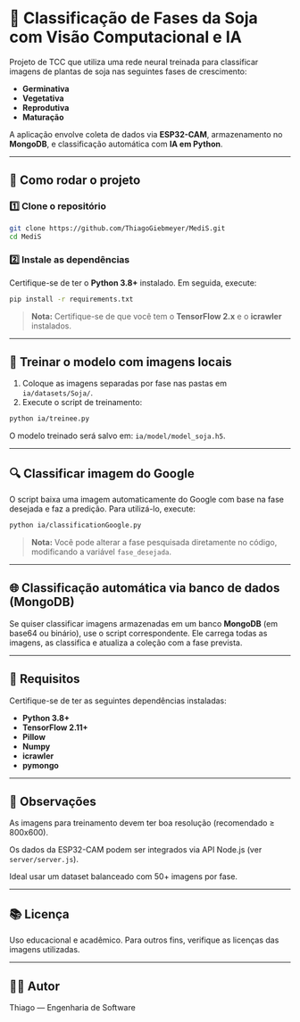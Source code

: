 # 🌱 Classificação de Fases da Soja com Visão Computacional e IA

Projeto de TCC que utiliza uma rede neural treinada para classificar imagens de plantas de soja nas seguintes fases de crescimento:

- **Germinativa**
- **Vegetativa**
- **Reprodutiva**
- **Maturação**

A aplicação envolve coleta de dados via **ESP32-CAM**, armazenamento no **MongoDB**, e classificação automática com **IA em Python**.

---

## 🚀 Como rodar o projeto

### 1️⃣ Clone o repositório

```bash
git clone https://github.com/ThiagoGiebmeyer/MediS.git
cd MediS
```

### 2️⃣ Instale as dependências

Certifique-se de ter o **Python 3.8+** instalado. Em seguida, execute:

```bash
pip install -r requirements.txt
```

> **Nota:** Certifique-se de que você tem o **TensorFlow 2.x** e o **icrawler** instalados.

---

## 🧠 Treinar o modelo com imagens locais

1. Coloque as imagens separadas por fase nas pastas em `ia/datasets/Soja/`.
2. Execute o script de treinamento:

```bash
python ia/treinee.py
```

O modelo treinado será salvo em: `ia/model/model_soja.h5`.

---

## 🔍 Classificar imagem do Google

O script baixa uma imagem automaticamente do Google com base na fase desejada e faz a predição. Para utilizá-lo, execute:

```bash
python ia/classificationGoogle.py
```

> **Nota:** Você pode alterar a fase pesquisada diretamente no código, modificando a variável `fase_desejada`.

---

## 🌐 Classificação automática via banco de dados (MongoDB)

Se quiser classificar imagens armazenadas em um banco **MongoDB** (em base64 ou binário), use o script correspondente. Ele carrega todas as imagens, as classifica e atualiza a coleção com a fase prevista.

---

## 🧪 Requisitos

Certifique-se de ter as seguintes dependências instaladas:

- **Python 3.8+**
- **TensorFlow 2.11+**
- **Pillow**
- **Numpy**
- **icrawler**
- **pymongo**

---

## 📌 Observações

As imagens para treinamento devem ter boa resolução (recomendado ≥ 800x600).

Os dados da ESP32-CAM podem ser integrados via API Node.js (ver `server/server.js`).

Ideal usar um dataset balanceado com 50+ imagens por fase.

---

## 📚 Licença

Uso educacional e acadêmico. Para outros fins, verifique as licenças das imagens utilizadas.

---

## 👨‍💻 Autor

Thiago — Engenharia de Software
